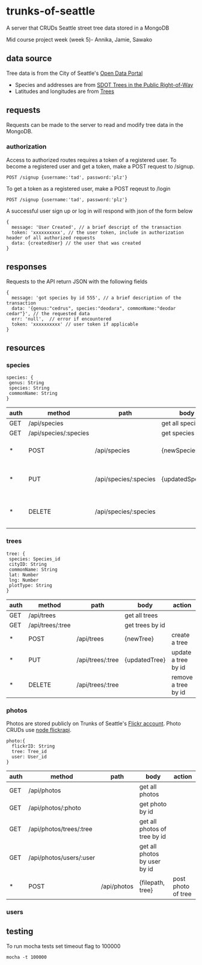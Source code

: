 # trunks-of-seattle
A server that CRUDs Seattle street tree data stored in a MongoDB

Mid course project week (week 5)- Annika, Jamie, Sawako

## data source
Tree data is from the City of Seattle's [Open Data Portal](https://data.seattle.gov)

* Species and addresses are from [SDOT Trees in the Public Right-of-Way](https://data.seattle.gov/Transportation/SDOT-Trees-in-the-Public-Right-of-Way/tiq5-syif)
* Latitudes and longitudes are from [Trees](https://data.seattle.gov/dataset/Trees/xg4t-j322)

## requests
Requests can be made to the server to read and modify tree data in the MongoDB.


### authorization
Access to authorized routes requires a token of a registered user. To become a registered user and get a token, make a POST request to /signup.
```
POST /signup {username:'tad', password:'plz'}
```
To get a token as a registered user, make a POST reqeust to /login
```
POST /signup {username:'tad', password:'plz'}
```

A successful user sign up or log in will respond with json of the form below
```
{
  message: 'User Created', // a brief descript of the transaction
  token: 'xxxxxxxxxx', // the user token, include in authorization header of all authorized requests
  data: {createdUser} // the user that was created
}
```



## responses
Requests to the API return JSON with the following fields
```
{
  message: 'got species by id 555', // a brief description of the transaction
  data: '{genus:"cedrus", species:"deodara", commonName:"deodar cedar"}', // the requested data
  err: 'null',  // error if encountered
  token: 'xxxxxxxxxx' // user token if applicable
}
```


## resources

### species
```
species: {
 genus: String
 species: String
 commonName: String
}
```
auth | method | path | body | action
--- | --- | --- | --- | ---
 | GET | /api/species | | get all species
 | GET | /api/species/:species | | get species by id
* | POST | /api/species  | {newSpecies}  | create a species
* | PUT | /api/species/:species | {updatedSpecies} | update a species by id
* | DELETE | /api/species/:species | | remove a species by id

### trees
```
tree: {
 species: Species_id
 cityID: String
 commonName: String
 lat: Number
 lng: Number
 plotType: String
}
```
auth | method | path | body | action
--- | --- | --- | --- | ---
 | GET | /api/trees | | get all trees
 | GET | /api/trees/:tree | | get trees by id
* | POST | /api/trees  | {newTree}  | create a tree
* | PUT | /api/trees/:tree | {updatedTree} | update a tree by id
* | DELETE | /api/trees/:tree | | remove a tree by id


### photos
Photos are stored publicly on Trunks of Seattle's [Flickr account](https://www.flickr.com/photos/141429933@N06/). Photo CRUDs use [node flickrapi](https://www.npmjs.com/package/flickrapi).
```
photo:{
  flickrID: String
  tree: Tree_id
  user: User_id
}
```

auth | method | path | body | action
--- | --- | --- | --- | ---
 | GET | /api/photos | | get all photos
 | GET | /api/photos/:photo | | get photo by id
 | GET | /api/photos/trees/:tree | | get all photos of tree by id
 | GET | /api/photos/users/:user | | get all photos by user by id
 * | POST | /api/photos | {filepath, tree} | post photo of tree

### users

## testing
To run mocha tests set timeout flag to 100000
```
mocha -t 100000
```
